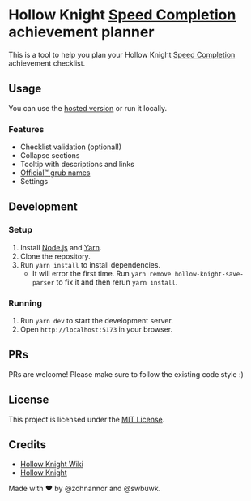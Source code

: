 # Hollow Knight [Speed Completion] achievement planner

This is a tool to help you plan your Hollow Knight [Speed Completion]
achievement checklist.

## Usage

You can use the [hosted version](https://zohnannor.github.io/hk100planner/) or
run it locally.

### Features

-   Checklist validation (optional!)
-   Collapse sections
-   Tooltip with descriptions and links
-   [Official:tm: grub names](https://youtu.be/9J_Fg8F94Qk)
-   Settings

## Development

### Setup

1. Install [Node.js](https://nodejs.org/en/download/) and [Yarn](https://yarnpkg.com/getting-started/install).
2. Clone the repository.
3. Run `yarn install` to install dependencies.
    - It will error the first time. Run `yarn remove hollow-knight-save-parser`
      to fix it and then rerun `yarn install`.

### Running

1. Run `yarn dev` to start the development server.
2. Open `http://localhost:5173` in your browser.

## PRs

PRs are welcome! Please make sure to follow the existing code style :)

## License

This project is licensed under the [MIT License](LICENSE).

## Credits

-   [Hollow Knight Wiki](https://hollowknight.wiki)
-   [Hollow Knight](https://hollowknight.com)

Made with ❤️ by @zohnannor and @swbuwk.

[Speed Completion]: https://hollowknight.wiki/w/Achievements_(Hollow_Knight)#Challenges
